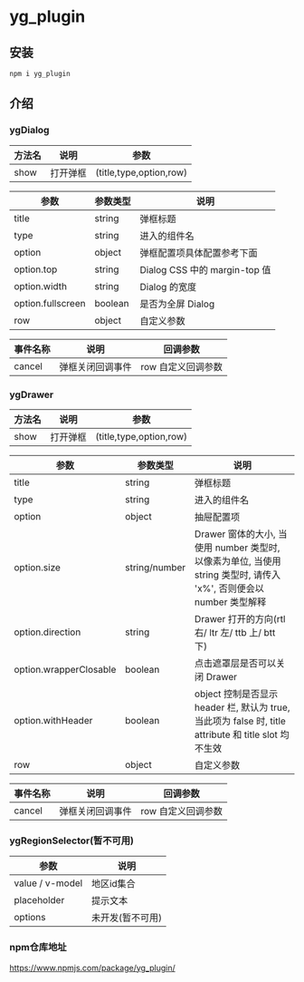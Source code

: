 # yg_plugin

## 安装
```
npm i yg_plugin
```
## 介绍

### ygDialog

|  方法名   | 说明  | 	参数  |
|  ----  | ----  | ----  |
| show  | 打开弹框 | (title,type,option,row) 

|  参数   | 参数类型  | 说明  |
|  ----  | ----  | ----  |
| title  | string  |  弹框标题 |
| type  | string  |  进入的组件名 |
| option  | object  |  弹框配置项具体配置参考下面 |
| option.top  | string  | 	Dialog CSS 中的 margin-top 值
| option.width  | string  | Dialog 的宽度
| option.fullscreen  | boolean  | 是否为全屏 Dialog |
| row  | object | 自定义参数  |

|  事件名称   | 说明  | 	回调参数  |
|  ----  | ----  | ----  |
| cancel  | 弹框关闭回调事件 | row 自定义回调参数

### ygDrawer

|  方法名   | 说明  | 	参数  |
|  ----  | ----  | ----  |
| show  | 打开弹框 | (title,type,option,row)

|  参数   | 参数类型  | 说明  |
|  ----  | ----  | ----  |
| title  | string  |  弹框标题 |
| type  | string  |  进入的组件名 |
| option  | object  |  抽屉配置项 |
| option.size  | string/number  | Drawer 窗体的大小, 当使用 number 类型时, 以像素为单位, 当使用 string 类型时, 请传入 'x%', 否则便会以 number 类型解释 |
| option.direction  | string  | Drawer 打开的方向(rtl 右/ ltr 左/ ttb 上/ btt 下) |
| option.wrapperClosable  | boolean  | 点击遮罩层是否可以关闭 Drawer |
| option.withHeader  | boolean  | object 控制是否显示 header 栏, 默认为 true, 当此项为 false 时, title attribute 和 title slot 均不生效 |
| row  | object | 自定义参数  |


|  事件名称   | 说明  | 	回调参数  |
|  ----  | ----  | ----  |
| cancel  | 弹框关闭回调事件 | row 自定义回调参数

### ygRegionSelector(暂不可用)

|  参数   | 说明  |
|  ----  | ----  |
| value / v-model	  | 地区id集合 |
| placeholder  | 提示文本 |
| options  | 未开发(暂不可用) |

### npm仓库地址
https://www.npmjs.com/package/yg_plugin/
